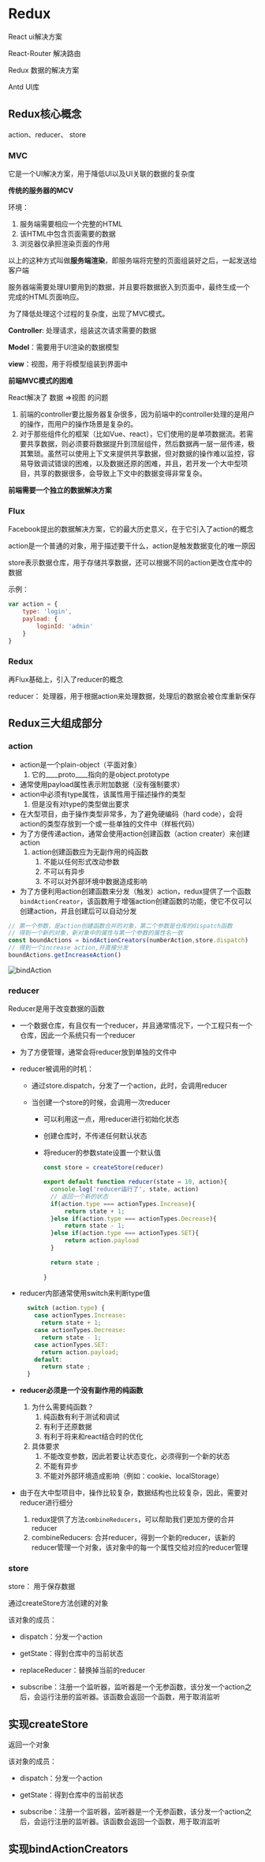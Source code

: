 # Redux

React               ui解决方案

React-Router   解决路由

Redux               数据的解决方案

Antd				  UI库

## Redux核心概念

action、reducer、 store

### MVC

它是一个UI解决方案，用于降低UI以及UI关联的数据的复杂度

**传统的服务器的MCV**

环境：

1. 服务端需要相应一个完整的HTML
2. 该HTML中包含页面需要的数据
3. 浏览器仅承担渲染页面的作用

以上的这种方式叫做**服务端渲染**，即服务端将完整的页面组装好之后，一起发送给客户端

服务器端需要处理UI要用到的数据，并且要将数据嵌入到页面中，最终生成一个完成的HTML页面响应。

为了降低处理这个过程的复杂度，出现了MVC模式。

**Controller**: 处理请求，组装这次请求需要的数据

**Model**：需要用于UI渲染的数据模型

**view**：视图，用于将模型组装到界面中



**前端MVC模式的困难**

React解决了    数据 =>视图     的问题

1. 前端的controller要比服务器复杂很多，因为前端中的controller处理的是用户的操作，而用户的操作场景是复杂的。
2. 对于那些组件化的框架（比如Vue、react），它们使用的是单项数据流。若需要共享数据，则必须要将数据提升到顶层组件，然后数据再一层一层传递，极其繁琐。虽然可以使用上下文来提供共享数据，但对数据的操作难以监控，容易导致调试错误的困难，以及数据还原的困难，并且，若开发一个大中型项目，共享的数据很多，会导致上下文中的数据变得非常复杂。



**前端需要一个独立的数据解决方案**

### Flux

Facebook提出的数据解决方案，它的最大历史意义，在于它引入了action的概念

action是一个普通的对象，用于描述要干什么，action是触发数据变化的唯一原因

store表示数据仓库，用于存储共享数据，还可以根据不同的action更改仓库中的数据

示例：

```js
var action = {
    type: 'login',
    payload: {
        loginId: 'admin'
    }
}
```



### Redux

再Flux基础上，引入了reducer的概念

reducer： 处理器，用于根据action来处理数据，处理后的数据会被仓库重新保存



## Redux三大组成部分

### action

- action是一个plain-object（平面对象）
  1. 它的____proto____指向的是object.prototype
- 通常使用payload属性表示附加数据（没有强制要求）
- action中必须有type属性，该属性用于描述操作的类型
  1. 但是没有对type的类型做出要求
- 在大型项目，由于操作类型非常多，为了避免硬编码（hard code），会将action的类型存放到一个或一些单独的文件中（样板代码）
- 为了方便传递action，通常会使用action创建函数（action creater）来创建action
  1. action创建函数应为无副作用的纯函数
     1. 不能以任何形式改动参数
     2. 不可以有异步
     3. 不可以对外部环境中数据造成影响
- 为了方便利用action创建函数来分发（触发）action，redux提供了一个函数```bindActionCreator```，该函数用于增强action创建函数的功能，使它不仅可以创建action，并且创建后可以自动分发

```js
// 第一个参数，是action创建函数合并的对象，第二个参数是仓库的dispatch函数
// 得到一个新的对象，新对象中的属性与第一个参数的属性名一致
const boundActions = bindActionCreators(numberAction,store.dispatch)
// 得到一个increase action,并直接分发
boundActions.getIncreaseAction()
```

<img src=".\bindAction.png" alt="bindAction"  />

### reducer

Reducer是用于改变数据的函数

- 一个数据仓库，有且仅有一个reducer，并且通常情况下，一个工程只有一个仓库，因此一个系统只有一个reducer

- 为了方便管理，通常会将reducer放到单独的文件中

- reducer被调用的时机：

  - 通过store.dispatch，分发了一个action，此时，会调用reducer

  - 当创建一个store的时候，会调用一次reducer

    - 可以利用这一点，用reducer进行初始化状态

    - 创建仓库时，不传递任何默认状态

    - 将reducer的参数state设置一个默认值

      ```js
      const store = createStore(reducer) 
      
      export default function reducer(state = 10, action){
        console.log('reducer运行了', state, action)
        // 返回一个新的状态
        if(action.type === actionTypes.Increase){
            return state + 1;
        }else if(action.type === actionTypes.Decrease){
            return state - 1;
        }else if(action.type === actionTypes.SET){
            return action.payload
        }
        
        return state ;
        
      }
      ```

- reducer内部通常使用switch来判断type值

  ```js
    switch (action.type) {
      case actionTypes.Increase:
        return state + 1;
      case actionTypes.Decrease:
        return state - 1;
      case actionTypes.SET:
        return action.payload;
      default:
        return state ;
    }
  ```

- **reducer必须是一个没有副作用的纯函数**

  1. 为什么需要纯函数？
     1. 纯函数有利于测试和调试
     2. 有利于还原数据
     3. 有利于将来和react结合时的优化
  2. 具体要求
     1. 不能改变参数，因此若要让状态变化，必须得到一个新的状态
     2. 不能有异步
     3. 不能对外部环境造成影响（例如：cookie、localStorage）

- 由于在大中型项目中，操作比较复杂，数据结构也比较复杂，因此，需要对reducer进行细分

  1. redux提供了方法```combineReducers```，可以帮助我们更加方便的合并reducer
  2. combineReducers: 合并reducer，得到一个新的reducer，该新的reducer管理一个对象，该对象中的每一个属性交给对应的reducer管理

### store

store： 用于保存数据

通过createStore方法创建的对象

该对象的成员：

- dispatch：分发一个action

- getState：得到仓库中的当前状态

- replaceReducer：替换掉当前的reducer

- subscribe：注册一个监听器，监听器是一个无参函数，该分发一个action之后，会运行注册的监听器。该函数会返回一个函数，用于取消监听

  

## 实现createStore

返回一个对象

该对象的成员：

- dispatch：分发一个action

- getState：得到仓库中的当前状态

- subscribe：注册一个监听器，监听器是一个无参函数，该分发一个action之后，会运行注册的监听器。该函数会返回一个函数，用于取消监听

  

## 实现bindActionCreators

